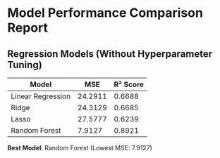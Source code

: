 # Model Performance Comparison Report

## Regression Models (Without Hyperparameter Tuning)

| Model | MSE | R² Score |
|-------|-----|----------|
| Linear Regression | 24.2911 | 0.6688 |
| Ridge | 24.3129 | 0.6685 |
| Lasso | 27.5777 | 0.6239 |
| Random Forest | 7.9127 | 0.8921 |

**Best Model**: Random Forest (Lowest MSE: 7.9127)
